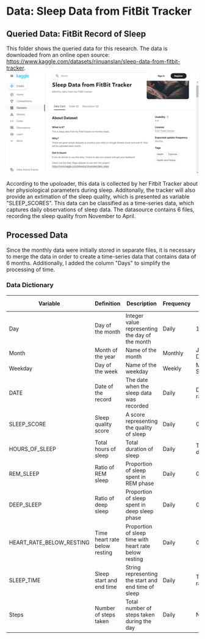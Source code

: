 # Data: Sleep Data from FitBit Tracker

## Queried Data: FitBit Record of Sleep 

This folder shows the queried data for this research. The data is downloaded from an online open source: https://www.kaggle.com/datasets/riinuanslan/sleep-data-from-fitbit-tracker.
![Website](https://github.com/Rising-Stars-by-Sunshine/STATS201-Qinyi-Chen-PS2/blob/main/Data/Queried-Data/Queried_Data.png)

According to the upoloader, this data is collected by her Fitbit Tracker about her physiological parameters during sleep. Additonally, the tracker will also provide an extimation of the sleep quality, which is presented as variable "SLEEP_SCORES". 
This data can be classified as a time-series data, which captures daily observations of sleep data. The datasource contains 6 files, recording the sleep quality from November to April.

## Processed Data

Since the monthly data were initially stored in separate files, it is necessary to merge the data in order to create a time-series data that contains data of 6 months. Additionally, I added the column "Days" to simplify the processing of time. 

### Data Dictionary
| Variable                | Definition                      | Description                                           | Frequency | Range          | Unit         | Type     | Sample Observations        |
|-------------------------|---------------------------------|-------------------------------------------------------|-----------|----------------|--------------|----------|-----------------------------|
| Day                     | Day of the month                | Integer value representing the day of the month       | Daily     | 1-31           | Day          | Integer  | 1, 2, 3                     |
| Month                   | Month of the year               | Name of the month                                      | Monthly   | January-December| Month        | String   | November                    |
| Weekday                 | Day of the week                 | Name of the weekday                                    | Weekly    | Monday-Sunday  | Day          | String   | Monday, Tuesday             |
| DATE                    | Date of the record              | The date when the sleep data was recorded              | Daily     | Date range     | Date         | Date     | 2021-11-01, 2021-11-02      |
| SLEEP_SCORE             | Sleep quality score             | A score representing the quality of sleep              | Daily     | 0-100          | Score        | Float    | 88.0, 83.0                  |
| HOURS_OF_SLEEP          | Total hours of sleep            | Total duration of sleep                                | Daily     | Time duration  | Hours:Minutes| Time     | 08:06:00, 07:57:00          |
| REM_SLEEP               | Ratio of REM sleep              | Proportion of sleep spent in REM phase                 | Daily     | 0-1            | Ratio        | Float    | 0.20, 0.12                  |
| DEEP_SLEEP              | Ratio of deep sleep             | Proportion of sleep spent in deep sleep phase          | Daily     | 0-1            | Ratio        | Float    | 0.13, 0.18                  |
| HEART_RATE_BELOW_RESTING| Time heart rate below resting   | Proportion of sleep time with heart rate below resting | Daily     | 0-1            | Ratio        | Float    | 0.84, 0.90                  |
| SLEEP_TIME              | Sleep start and end time        | String representing the start and end time of sleep    | Daily     | Time range     | Time         | String   | 10:41pm - 7:54am, 10:40pm - 7:55am |
| Steps                   | Number of steps taken           | Total number of steps taken during the day             | Daily     | Number         | Steps        | Integer  | 12643, 6958                 |



